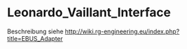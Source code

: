 # Leonardo_Vaillant_Interface

Beschreibung siehe http://wiki.rg-engineering.eu/index.php?title=EBUS_Adapter
